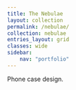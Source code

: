 ```yaml
---
title: The Nebulae
layout: collection
permalink: /nebulae/
collection: nebulae
entries_layout: grid
classes: wide
sidebar:
    nav: "portfolio"
---
```


Phone case design.